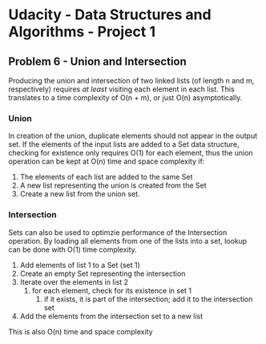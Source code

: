# Udacity - Data Structures and Algorithms - Project 1

## Problem 6 - Union and Intersection

Producing the union and intersection of two linked lists (of length n and m, respectively) requires *at least* visiting 
each element in each list. This translates to a time complexity of O(n + m), or just O(n) asymptotically.

### Union

In creation of the union, duplicate elements should not appear in the output set. If the elements of the input lists 
are added to a Set data structure, checking for existence only requires O(1) for each element, thus the 
union operation can be kept at O(n) time and space complexity if:

1. The elements of each list are added to the same Set
1. A new list representing the union is created from the Set
1. Create a new list from the union set.

### Intersection

Sets can also be used to optimzie performance of the Intersection operation. By loading all elements from one of the
lists into a set, lookup can be done with O(1) time complexity.

1. Add elements of list 1 to a Set (set 1)
1. Create an empty Set representing the intersection
1. Iterate over the elements in list 2 
    1. for each element, check for its existence in set 1
        1. if it exists, it is part of the intersection; add it to the intersection set
1. Add the elements from the intersection set to a new list

This is also O(n) time and space complexity






